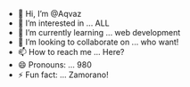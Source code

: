 - 👋 Hi, I’m @Aqvaz
- 👀 I’m interested in ... ALL
- 🌱 I’m currently learning ... web development
- 💞️ I’m looking to collaborate on ... who want!
- 📫 How to reach me ... Here?
- 😄 Pronouns: ... 980
- ⚡ Fun fact: ... Zamorano! 

<!---
Aqvaz/Aqvaz is a ✨ special ✨ repository because its `README.md` (this file) appears on your GitHub profile.
You can click the Preview link to take a look at your changes.
--->

